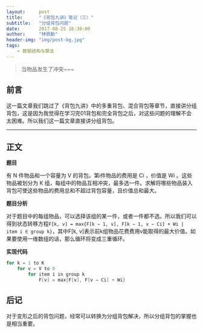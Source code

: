 ```yaml
---
layout:     post
title:      "《背包九讲》笔记（三）"
subtitle:   "分组背包问题"
date:       2017-08-25 16:30:00
author:     "林佩勤"
header-img: "img/post-bg.jpg"
tags:
    - 数据结构与算法
---
```


> 当物品发生了冲突~~~
>

## 前言

这一篇文章我们跳过了《背包九讲》中的多重背包、混合背包等章节，直接讲分组背包，这是因为我觉得在学习完01背包和完全背包之后，对这些问题的理解不会太困难。所以我们这一篇文章直接讲分组背包。

---

## 正文

**题目**

有 N 件物品和一个容量为 V 的背包。第i件物品的费用是 Ci ，价值是 Wi 。这些物品被划分为 K 组，每组中的物品互相冲突，最多选一件。求解将哪些物品装入背包可使这些物品的费用总和不超过背包容量，且价值总和最大。

**题目分析**

对于题目中的每组物品，可以选择该组的某一件，或者一件都不选。所以我们可以得到状态转移方程`F[k, v] = max{F[k − 1, v], F[k − 1, v − Ci] + Wi | item i ∈ group k}`，其中F[k, v]表示前k组物品花费费用v能取得的最大价值。如果要使用一维数组的话，那么循环将变成三重循环。

**实现代码**

```c
for k = 1 to K
	for v = V to 0
		for item i in group k
			F[v] = max{F[v], F[v − Ci] + Wi}
```

## 后记

对于变形之后的背包问题，经常可以转换为分组背包解决，所以分组背包的掌握也是相当重要。
